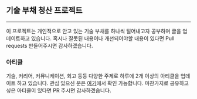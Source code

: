 ## 기술 부채 청산 프로젝트

---

이 프로젝트는 개인적으로 안고 있는 기술 부채를 하나씩 털어내고자 공부하며 글을 업데이트하고 있습니다. 혹시나 잘못된 내용이나 개선되어야할 내용이 있다면 Pull requests 만들어주시면 감사하겠습니다. 

### 아티클
기술, 커리어, 커뮤니케이션, 회고 등등 다양한 주제로 하루에 2개 이상의 아티클을 업데이트 하고 있습니다. 관심 있으신 분은 [여기](https://github.com/MartinYounghoonKim/technical-debt-repayment-project/tree/master/articles)에서 확인 가능합니다. 마찬가지로 공유하고 싶은 아티클이 있다면 PR 주시면 감사하겠습니다.
